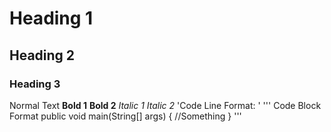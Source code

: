 # Heading 1
## Heading 2
### Heading 3
Normal Text
__Bold 1__
**Bold 2**
_Italic 1_
*Italic 2*
'Code Line Format: '
'''
Code Block Format
public void main(String[] args) {
  //Something
}
'''
